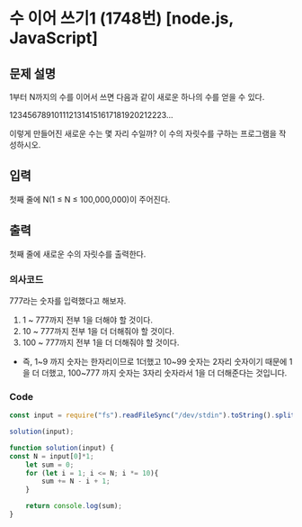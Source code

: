 # 수 이어 쓰기1 (1748번) [node.js, JavaScript] 

## 문제 설명
1부터 N까지의 수를 이어서 쓰면 다음과 같이 새로운 하나의 수를 얻을 수 있다.

1234567891011121314151617181920212223...

이렇게 만들어진 새로운 수는 몇 자리 수일까? 이 수의 자릿수를 구하는 프로그램을 작성하시오.
## 입력
첫째 줄에 N(1 ≤ N ≤ 100,000,000)이 주어진다.
## 출력
첫째 줄에 새로운 수의 자릿수를 출력한다.
### 의사코드 
777라는 숫자를 입력했다고 해보자.
1. 1 ~ 777까지 전부 1을 더해야 할 것이다.
2. 10 ~ 777까지 전부 1을 더 더해줘야 할 것이다.
3. 100 ~ 777까지 전부 1을 더 더해줘야 할 것이다.

- 즉, 1~9 까지 숫자는 한자리이므로 1더했고 10~99 숫자는 2자리 숫자이기 때문에 1을 더 더했고, 100~777 까지 숫자는 3자리 숫자라서 1을 더 더해준다는 것입니다.
### Code 

```js
const input = require("fs").readFileSync("/dev/stdin").toString().split("\n"); 

solution(input);

function solution(input) {
const N = input[0]*1;
    let sum = 0;
    for (let i = 1; i <= N; i *= 10){
        sum += N - i + 1;
    }

    return console.log(sum);
}
```